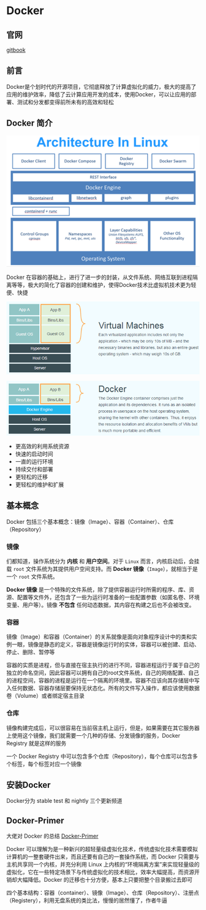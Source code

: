 # Docker

## 官网

[gitbook](https://yeasy.gitbook.io/docker_practice/)

## 前言

Docker是个划时代的开源项目，它彻底释放了计算虚拟化的威力，极大的提高了应用的维护效率，降低了云计算应用开发的成本，使用Docker，可以让应用的部署、测试和分发都变得前所未有的高效和轻松

## Docker 简介

![img](../image/docker-on-linux.png)

Docker 在容器的基础上，进行了进一步的封装，从文件系统、网络互联到进程隔离等等，极大的简化了容器的创建和维护，使得Docker技术比虚拟机技术更为轻便、快捷

![img](../image/virtualization.png)

![img](../image/docker.png)

- 更高效的利用系统资源
- 快速的启动时间
- 一直的运行环境
- 持续交付和部署
- 更轻松的迁移
- 更轻松的维护和扩展

## 基本概念

Docker 包括三个基本概念：镜像（Image）、容器（Container）、仓库（Repository）

### 镜像

们都知道，操作系统分为 **内核** 和 **用户空间**。对于 `Linux` 而言，内核启动后，会挂载 `root` 文件系统为其提供用户空间支持。而 **Docker 镜像**（`Image`），就相当于是一个 `root` 文件系统。

**Docker 镜像** 是一个特殊的文件系统，除了提供容器运行时所需的程序、库、资源、配置等文件外，还包含了一些为运行时准备的一些配置参数（如匿名卷、环境变量、用户等）。镜像 **不包含** 任何动态数据，其内容在构建之后也不会被改变。

### 容器

镜像（Image）和容器（Container）的关系就像是面向对象程序设计中的类和实例一眼，镜像是静态的定义，容器是镜像运行时的实体，容器可以被创建、启动、停止、删除、暂停等

容器的实质是进程，但与直接在宿主执行的进行不同，容器进程运行于属于自己的独立的命名空间，因此容器可以拥有自己的root文件系统，自己的网络配置、自己的进程空间，容器的进程是运行在一个隔离的环境里。容器不应该向其存储层中写入任何数据、容器存储层要保持无状态化。所有的文件写入操作，都应该使用数据卷（Volume）或者绑定宿主目录

### 仓库

镜像构建完成后，可以很容易在当前宿主机上运行，但是，如果需要在其它服务器上使用这个镜像，我们就需要一个几种的存储、分发镜像的服务，Docker Registry 就是这样的服务

一个 Docker Registry 中可以包含多个仓库（Repository），每个仓库可以包含多个标签，每个标签对应一个镜像

## 安装Docker

Docker分为 stable test 和 nightly 三个更新频道





## Docker-Primer

大佬对 Docker 的总结  [Docker-Primer](https://note.run-linux.com/2017/10/20/Docker-Primer/)

Docker 可以理解为是一种新兴的超轻量级虚拟化技术，传统虚拟化技术需要模拟计算机的一整套硬件出来，而且还要有自己的一套操作系统，而 Docker 只需要与主机共享同一个内核，并充分利用 Linux 上内核的“环境隔离方案”来实现轻量级的虚拟化，它在一些特定场景下与传统虚拟化的技术相比，效率大幅提高，而资源开销却大幅降低。Docker 的迁移也十分方便，基本上只要把整个目录搬过去即可

四个基本结构：容器（container）、镜像（Image）、仓库（Repository）、注册点（Registery），利用无盘系统的类比法，慢慢的居然懂了，作者牛逼
